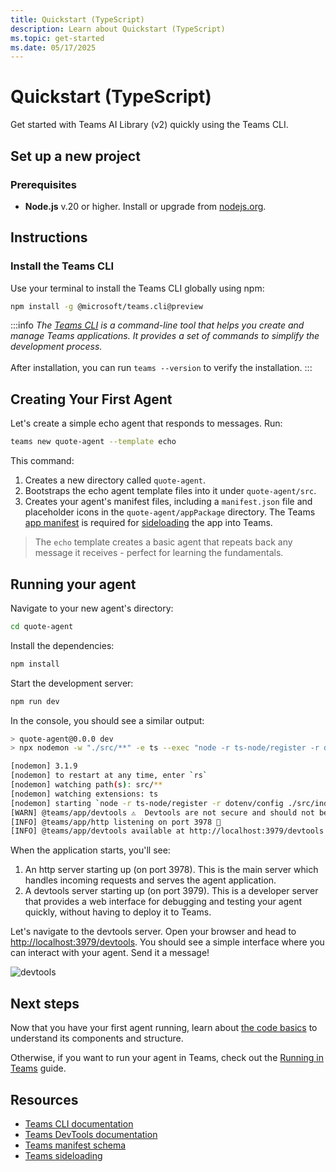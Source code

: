 ```yaml
---
title: Quickstart (TypeScript)
description: Learn about Quickstart (TypeScript)
ms.topic: get-started
ms.date: 05/17/2025
---
```


# Quickstart (TypeScript)

Get started with Teams AI Library (v2) quickly using the Teams CLI.

## Set up a new project

### Prerequisites

- **Node.js** v.20 or higher. Install or upgrade from [nodejs.org](https://nodejs.org/).

## Instructions

### Install the Teams CLI

Use your terminal to install the Teams CLI globally using npm:


```sh
npm install -g @microsoft/teams.cli@preview
```


:::info
_The [Teams CLI](/developer-tools/cli) is a command-line tool that helps you create and manage Teams applications. It provides a set of commands to simplify the development process._<br /><br />
After installation, you can run `teams --version` to verify the installation.
:::

## Creating Your First Agent

Let's create a simple echo agent that responds to messages. Run:


```sh
teams new quote-agent --template echo
```


This command:

1. Creates a new directory called `quote-agent`.
2. Bootstraps the echo agent template files into it under `quote-agent/src`.
3. Creates your agent's manifest files, including a `manifest.json` file and placeholder icons in the `quote-agent/appPackage` directory. The Teams [app manifest](/microsoftteams/platform/resources/schema/manifest-schema) is required for [sideloading](/microsoftteams/platform/concepts/deploy-and-publish/apps-upload) the app into Teams.

> The `echo` template creates a basic agent that repeats back any message it receives - perfect for learning the fundamentals.

## Running your agent

Navigate to your new agent's directory:


```sh
cd quote-agent
```


Install the dependencies:


```sh
npm install
```


Start the development server:


```sh
npm run dev
```


In the console, you should see a similar output:


```sh
> quote-agent@0.0.0 dev
> npx nodemon -w "./src/**" -e ts --exec "node -r ts-node/register -r dotenv/config ./src/index.ts"

[nodemon] 3.1.9
[nodemon] to restart at any time, enter `rs`
[nodemon] watching path(s): src/**
[nodemon] watching extensions: ts
[nodemon] starting `node -r ts-node/register -r dotenv/config ./src/index.ts`
[WARN] @teams/app/devtools ⚠️  Devtools are not secure and should not be used production environments ⚠️
[INFO] @teams/app/http listening on port 3978 🚀
[INFO] @teams/app/devtools available at http://localhost:3979/devtools
```


When the application starts, you'll see:

1. An http server starting up (on port 3978). This is the main server which handles incoming requests and serves the agent application.
2. A devtools server starting up (on port 3979). This is a developer server that provides a web interface for debugging and testing your agent quickly, without having to deploy it to Teams.

Let's navigate to the devtools server. Open your browser and head to [http://localhost:3979/devtools](http://localhost:3979/devtools). You should see a simple interface where you can interact with your agent. Send it a message!

![devtools](/screenshots/devtools-echo-chat.png)

## Next steps

Now that you have your first agent running, learn about [the code basics](code-basics) to understand its components and structure.

Otherwise, if you want to run your agent in Teams, check out the [Running in Teams](running-in-teams) guide.

## Resources

- [Teams CLI documentation](/developer-tools/cli)
- [Teams DevTools documentation](/developer-tools/devtools)
- [Teams manifest schema](/microsoftteams/platform/resources/schema/manifest-schema)
- [Teams sideloading](/microsoftteams/platform/concepts/deploy-and-publish/apps-upload)
